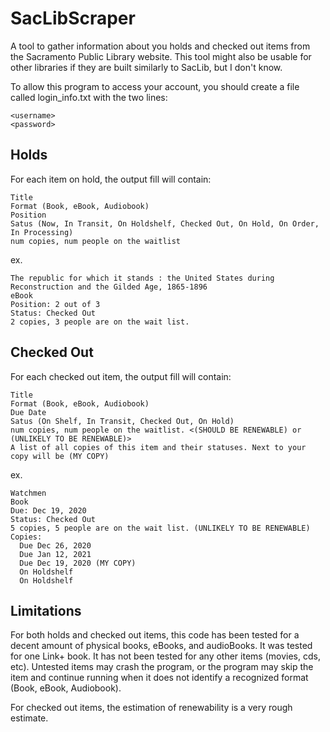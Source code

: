 # SacLibScraper
A tool to gather information about you holds and checked out items from the Sacramento Public Library website. This tool might also be usable for other libraries if they are built similarly to SacLib, but I don't know.

To allow this program to access your account, you should create a file called login_info.txt with the two lines:
```
<username>
<password>
```

## Holds
For each item on hold, the output fill will contain:
```
Title
Format (Book, eBook, Audiobook)
Position
Satus (Now, In Transit, On Holdshelf, Checked Out, On Hold, On Order, In Processing)
num copies, num people on the waitlist
```

ex.
```
The republic for which it stands : the United States during Reconstruction and the Gilded Age, 1865-1896
eBook
Position: 2 out of 3
Status: Checked Out
2 copies, 3 people are on the wait list.
```

## Checked Out
For each checked out item, the output fill will contain:
```
Title
Format (Book, eBook, Audiobook)
Due Date
Satus (On Shelf, In Transit, Checked Out, On Hold)
num copies, num people on the waitlist. <(SHOULD BE RENEWABLE) or (UNLIKELY TO BE RENEWABLE)>
A list of all copies of this item and their statuses. Next to your copy will be (MY COPY)
```

ex.
```
Watchmen
Book
Due: Dec 19, 2020
Status: Checked Out
5 copies, 5 people are on the wait list. (UNLIKELY TO BE RENEWABLE)
Copies:
  Due Dec 26, 2020
  Due Jan 12, 2021
  Due Dec 19, 2020 (MY COPY)
  On Holdshelf
  On Holdshelf
```


## Limitations
For both holds and checked out items, this code has been tested for a decent amount of physical books, eBooks, and audioBooks. It was tested for one Link+ book. It has not been tested for any other items (movies, cds, etc). Untested items may crash the program, or the program may skip the item and continue running when it does not identify a recognized format (Book, eBook, Audiobook).

For checked out items, the estimation of renewability is a very rough estimate.